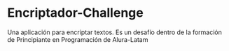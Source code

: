 # Encriptador-Challenge
Una aplicación para encriptar textos. Es un desafío dentro de la formación de Principiante en Programación de Alura-Latam
